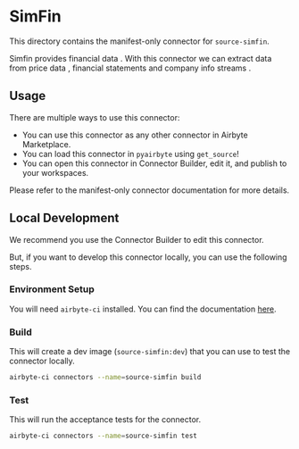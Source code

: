 # SimFin
This directory contains the manifest-only connector for `source-simfin`.

Simfin provides financial data .
With this connector we can extract data from price data , financial statements and company info streams .

## Usage
There are multiple ways to use this connector:
- You can use this connector as any other connector in Airbyte Marketplace.
- You can load this connector in `pyairbyte` using `get_source`!
- You can open this connector in Connector Builder, edit it, and publish to your workspaces.

Please refer to the manifest-only connector documentation for more details.

## Local Development
We recommend you use the Connector Builder to edit this connector.

But, if you want to develop this connector locally, you can use the following steps.

### Environment Setup
You will need `airbyte-ci` installed. You can find the documentation [here](airbyte-ci).

### Build
This will create a dev image (`source-simfin:dev`) that you can use to test the connector locally.
```bash
airbyte-ci connectors --name=source-simfin build
```

### Test
This will run the acceptance tests for the connector.
```bash
airbyte-ci connectors --name=source-simfin test
```

